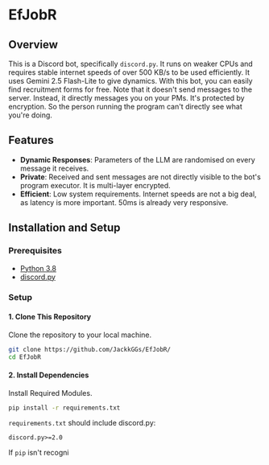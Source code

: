 # EfJobR

## Overview
This is a Discord bot, specifically `discord.py`. It runs on weaker CPUs and requires stable internet speeds of over 500 KB/s to be used efficiently. It uses Gemini 2.5 Flash-Lite to give dynamics. With this bot, you can easily find recruitment forms for free. Note that it doesn't send messages to the server. Instead, it directly messages you on your PMs. It's protected by encryption. So the person running the program can't directly see what you're doing.

## Features
  - **Dynamic Responses**: Parameters of the LLM are randomised on every message it receives.
  - **Private**: Received and sent messages are not directly visible to the bot's program executor. It is multi-layer encrypted.
  - **Efficient**: Low system requirements. Internet speeds are not a big deal, as latency is more important. 50ms is already very responsive.

## Installation and Setup

### Prerequisites
  - [Python 3.8](https://www.python.org/downloads/)
  - [discord.py](https://pypi.org/project/discord.py/)

### Setup

#### 1. Clone This Repository

Clone the repository to your local machine.

```bash
git clone https://github.com/JackkGGs/EfJobR/
cd EfJobR
```

#### 2. Install Dependencies

Install Required Modules.

```bash
pip install -r requirements.txt
```

`requirements.txt` should include discord.py:
```
discord.py>=2.0
```
If `pip` isn't recogni
